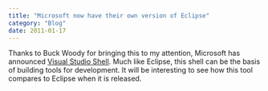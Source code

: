 ```yaml
---
title: "Microsoft now have their own version of Eclipse"
category: "Blog"
date: 2011-01-17
---
```



Thanks to Buck Woody for bringing this to my attention, Microsoft has announced [Visual Studio Shell](http://msdn2.microsoft.com/en-us/vstudio/bb510103.aspx). Much like Eclipse, this shell can be the basis of building tools for development. It will be interesting to see how this tool compares to Eclipse when it is released.
